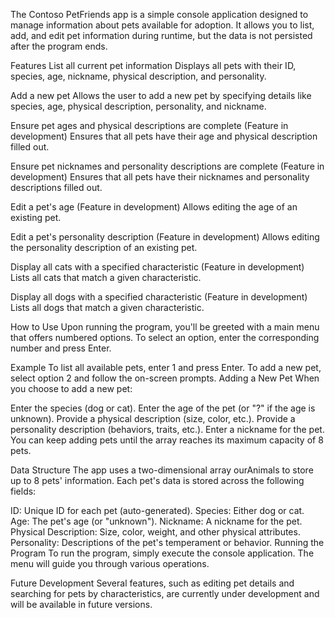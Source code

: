 The Contoso PetFriends app is a simple console application designed to manage information about pets available for adoption. It allows you to list, add, and edit pet information during runtime, but the data is not persisted after the program ends.

Features
List all current pet information
Displays all pets with their ID, species, age, nickname, physical description, and personality.

Add a new pet
Allows the user to add a new pet by specifying details like species, age, physical description, personality, and nickname.

Ensure pet ages and physical descriptions are complete
(Feature in development)
Ensures that all pets have their age and physical description filled out.

Ensure pet nicknames and personality descriptions are complete
(Feature in development)
Ensures that all pets have their nicknames and personality descriptions filled out.

Edit a pet's age
(Feature in development)
Allows editing the age of an existing pet.

Edit a pet's personality description
(Feature in development)
Allows editing the personality description of an existing pet.

Display all cats with a specified characteristic
(Feature in development)
Lists all cats that match a given characteristic.

Display all dogs with a specified characteristic
(Feature in development)
Lists all dogs that match a given characteristic.

How to Use
Upon running the program, you'll be greeted with a main menu that offers numbered options. To select an option, enter the corresponding number and press Enter.

Example
To list all available pets, enter 1 and press Enter.
To add a new pet, select option 2 and follow the on-screen prompts.
Adding a New Pet
When you choose to add a new pet:

Enter the species (dog or cat).
Enter the age of the pet (or "?" if the age is unknown).
Provide a physical description (size, color, etc.).
Provide a personality description (behaviors, traits, etc.).
Enter a nickname for the pet.
You can keep adding pets until the array reaches its maximum capacity of 8 pets.

Data Structure
The app uses a two-dimensional array ourAnimals to store up to 8 pets' information. Each pet's data is stored across the following fields:

ID: Unique ID for each pet (auto-generated).
Species: Either dog or cat.
Age: The pet's age (or "unknown").
Nickname: A nickname for the pet.
Physical Description: Size, color, weight, and other physical attributes.
Personality: Descriptions of the pet's temperament or behavior.
Running the Program
To run the program, simply execute the console application. The menu will guide you through various operations.

Future Development
Several features, such as editing pet details and searching for pets by characteristics, are currently under development and will be available in future versions.
